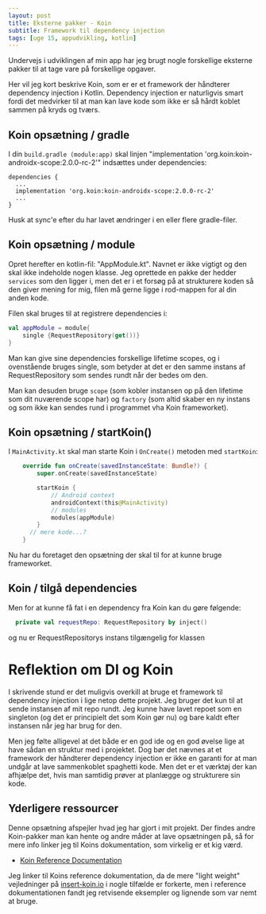 ```yaml
---
layout: post
title: Eksterne pakker - Koin
subtitle: Framework til dependency injection
tags: [uge 15, appudvikling, kotlin]
---
```


Undervejs i udviklingen af min app har jeg brugt nogle forskellige eksterne pakker til at tage vare på forskellige opgaver.

Her vil jeg kort beskrive Koin, som er er et framework der håndterer dependency injection i Kotlin. Dependency injection er naturligvis smart fordi det medvirker til at man kan lave kode som ikke er så hårdt koblet sammen på kryds og tværs. 

## Koin opsætning  / gradle
I din `build.gradle (module:app)` skal linjen "implementation 'org.koin:koin-androidx-scope:2.0.0-rc-2'" indsættes under dependencies:

```
dependencies {
  ...
  implementation 'org.koin:koin-androidx-scope:2.0.0-rc-2'
  ...
}
```

Husk at sync'e efter du har lavet ændringer i en eller flere gradle-filer.

## Koin opsætning / module
Opret herefter en kotlin-fil: "AppModule.kt". Navnet er ikke vigtigt og den skal ikke indeholde nogen klasse. Jeg oprettede en pakke der hedder `services` som den ligger i, men det er i et forsøg på at strukturere koden så den giver mening for mig, filen må gerne ligge i rod-mappen for al din anden kode. 

Filen skal bruges til at registrere dependencies i:

```kotlin
val appModule = module{
    single {RequestRepository(get())}
}
```

Man kan give sine dependencies forskellige lifetime scopes, og i ovenstående bruges single, som betyder at det er den samme instans af RequestRepository som sendes rundt når der bedes om den.

Man kan desuden bruge `scope` (som kobler instansen op på den lifetime som dit nuværende scope har) og `factory` (som altid skaber en ny instans og som ikke kan sendes rund i programmet vha Koin frameworket).

## Koin opsætning / startKoin()
I `MainActivity.kt` skal man starte Koin i `OnCreate()` metoden med `startKoin`:

```kotlin
    override fun onCreate(savedInstanceState: Bundle?) {
        super.onCreate(savedInstanceState)

        startKoin {
            // Android context
            androidContext(this@MainActivity)
            // modules
            modules(appModule)
        }
      // mere kode...?
    }
```

Nu har du foretaget den opsætning der skal til for at kunne bruge frameworket. 

## Koin / tilgå dependencies
Men for at kunne få fat i en dependency fra Koin kan du gøre følgende:

```kotlin
  private val requestRepo: RequestRepository by inject()
```

og nu er RequestRepositorys instans tilgængelig for klassen

# Reflektion om DI og Koin
I skrivende stund er det muligvis overkill at bruge et framework til dependency injection i lige netop dette projekt. Jeg bruger det kun til at sende instansen af mit repo rundt. Jeg kunne have lavet repoet som en singleton (og det er principielt det som Koin gør nu) og bare kaldt efter instansen når jeg har brug for den. 

Men jeg følte alligevel at det både er en god ide og en god øvelse lige at have sådan en struktur med i projektet. Dog bør det nævnes at et framework der håndterer dependency injection er ikke en garanti for at man undgår at lave sammenkoblet spaghetti kode. Men det er et værktøj der kan afhjælpe det, hvis man samtidig prøver at planlægge og strukturere sin kode. 

## Yderligere ressourcer
Denne opsætning afspejler hvad jeg har gjort i mit projekt. Der findes andre Koin-pakker man kan hente og andre måder at lave opsætningen på, så for mere info linker jeg til Koins dokumentation, som virkelig er et kig værd.

- [Koin Reference Documentation](https://insert-koin.io/docs/2.0/documentation/reference/index.html)

Jeg linker til Koins reference dokumentation, da de mere "light weight" vejledninger på [insert-koin.io](https://insert-koin.io) i nogle tilfælde er forkerte, men i reference dokumentationen fandt jeg retvisende eksempler og lignende som var nemt at bruge.
